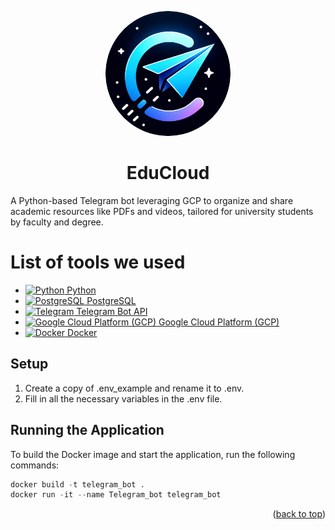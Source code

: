 <p align="center">
  <img src="/img/Telegram_bot_logo.png" alt="Logo" style="border-radius: 50%;" width="200" height="200" />
  <br>
  <h1 align="center">EduCloud</h1>
</p>

A Python-based Telegram bot leveraging GCP to organize and share academic resources like PDFs and videos, tailored for university students by faculty and degree.

# List of tools we used
* <a href="https://www.python.org"><img src="https://s3.dualstack.us-east-2.amazonaws.com/pythondotorg-assets/media/community/logos/python-logo-only.png" alt="Python" width="25" height="30"/> Python</a>
* <a href="https://www.postgresql.org"><img src="https://upload.wikimedia.org/wikipedia/commons/thumb/2/29/Postgresql_elephant.svg/540px-Postgresql_elephant.svg.png" alt="PostgreSQL" width="30" height="30"/> PostgreSQL</a>
* <a href="https://core.telegram.org/bots/api"><img src="https://upload.wikimedia.org/wikipedia/commons/thumb/8/82/Telegram_logo.svg/512px-Telegram_logo.svg.png?20220101141644" alt="Telegram" width="30" height="30"/> Telegram Bot API</a>
* <a href="https://cloud.google.com"><img src="https://seeklogo.com/images/G/google-cloud-logo-6B950E8ADB-seeklogo.com.png" alt="Google Cloud Platform (GCP)" width="30" height="25"/> Google Cloud Platform (GCP)</a>
* <a href="https://www.docker.com"><img src="https://cdn.worldvectorlogo.com/logos/docker-4.svg" alt="Docker" width="30" height="30"/> Docker</a>

## Setup
1. Create a copy of .env_example and rename it to .env.
2. Fill in all the necessary variables in the .env file.

## Running the Application
To build the Docker image and start the application, run the following commands:
```py
docker build -t telegram_bot .
docker run -it --name Telegram_bot telegram_bot
```
<p align="right">(<a href="#readme-top">back to top</a>)</p>
